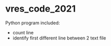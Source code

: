 # vres_code_2021

Python program included:
- count line
- identify first different line between 2 text file